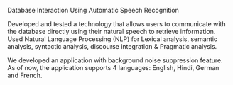 Database Interaction Using Automatic Speech Recognition

Developed and tested a technology that allows users to communicate with the database directly using their natural speech to retrieve information. Used Natural Language Processing (NLP) for Lexical analysis, semantic analysis, syntactic analysis, discourse integration & Pragmatic analysis.

We developed an application with background noise suppression feature.
As of now, the application supports 4 languages: English, Hindi, German and French.


